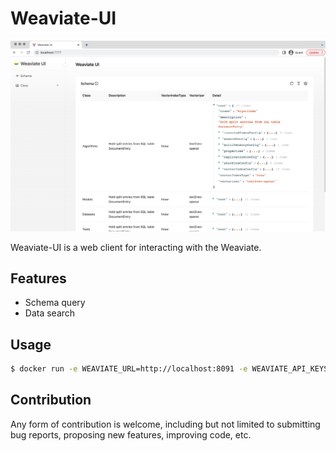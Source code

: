 # Weaviate-UI

![screenshot](screenshot.png)

Weaviate-UI is a web client for interacting with the Weaviate.

## Features

- Schema query
- Data search

## Usage

```bash
$ docker run -e WEAVIATE_URL=http://localhost:8091 -e WEAVIATE_API_KEYS=secret naaive/weaviate-ui:latest
```

## Contribution
Any form of contribution is welcome, including but not limited to submitting bug reports, proposing new features, improving code, etc.